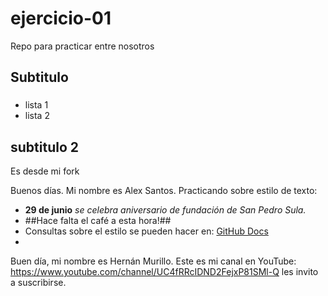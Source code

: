 # ejercicio-01
Repo para practicar entre nosotros

## Subtitulo

###

* lista 1
* lista 2 

## subtitulo 2
Es desde mi fork

Buenos días. Mi nombre es Alex Santos. Practicando sobre estilo de texto:
- **29 de junio** *se celebra aniversario de fundación de San Pedro Sula.*
- ##Hace falta el café a esta hora!##
- Consultas sobre el estilo se pueden hacer en: [GitHub Docs](https://docs.github.com/es/github/writing-on-github/getting-started-with-writing-and-formatting-on-github/basic-writing-and-formatting-syntax)
- 
Buen día, mi nombre es Hernán Murillo. Este es mi canal en YouTube: https://www.youtube.com/channel/UC4fRRcIDND2FejxP81SMl-Q
les invito a suscribirse. 
